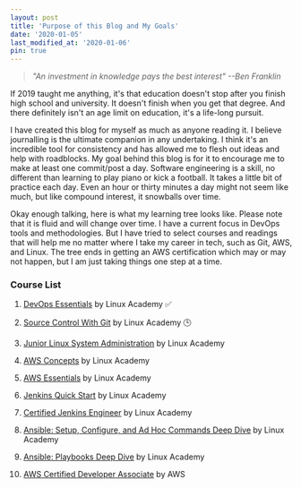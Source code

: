 ```yaml
---
layout: post
title: 'Purpose of this Blog and My Goals'
date: '2020-01-05'
last_modified_at: '2020-01-06'
pin: true
---
```

> *"An investment in knowledge pays the best interest" --Ben Franklin*

If 2019 taught me anything, it's that education doesn't stop after you finish high school and university. It doesn't finish when you get that degree. And there definitely isn't an age limit on education, it's a life-long pursuit. 

I have created this blog for myself as much as anyone reading it. I believe journalling is the ultimate companion in any undertaking. I think it's an incredible tool for consistency and has allowed me to flesh out ideas and help with roadblocks. My goal behind this blog is for it to encourage me to make at least one commit/post a day. Software engineering is a skill, no different than learning to play piano or kick a football. It takes a little bit of practice each day. Even an hour or thirty minutes a day might not seem like much, but like compound interest, it snowballs over time.

Okay enough talking, here is what my learning tree looks like. Please note that it is fluid and will change over time. I have a current focus in DevOps tools and methodologies. But I have tried to select courses and readings that will help me no matter where I take my career in tech, such as Git, AWS, and Linux. The tree ends in getting an AWS certification which may or may not happen, but I am just taking things one step at a time. 

### Course List

1. [DevOps Essentials](https://linuxacademy.com/course/devops-essentials-2018/) by Linux Academy ✅

2. [Source Control With Git](https://linuxacademy.com/cp/modules/view/id/195?redirect_uri=https://app.linuxacademy.com/search?) by Linux Academy 🕒

3. [Junior Linux System Administration](https://linuxacademy.com/learning-path/junior-linux-systems-administrator-entry-level/) by Linux Academy

4. [AWS Concepts](https://linuxacademy.com/course/aws-concepts/) by Linux Academy

5. [AWS Essentials](https://linuxacademy.com/course/aws-essentials-new/) by Linux Academy

6. [Jenkins Quick Start](https://linuxacademy.com/course/jenkins-quick-start/) by Linux Academy

7. [Certified Jenkins Engineer](https://linuxacademy.com/course/certified-jenkins-engineer-2018/) by Linux Academy

8. [Ansible: Setup, Configure, and Ad Hoc Commands Deep Dive](https://linuxacademy.com/course/ansibe-setup-configure-ad-hoc-commands/) by Linux Academy

9. [Ansible: Playbooks Deep Dive](https://linuxacademy.com/course/ansible-playbooks-deep-dive/) by Linux Academy

10. [AWS Certified Developer Associate](https://aws.amazon.com/certification/certified-developer-associate/) by AWS